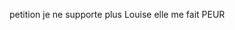 



petition je ne supporte plus Louise elle me fait PEUR 








<!---
yanisiu/yanisiu is a ✨ special ✨ repository because its `README.md` (this file) appears on your GitHub profile.
You can click the Preview link to take a look at your changes.
--->
